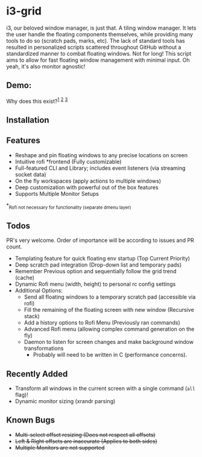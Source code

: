 # i3-grid

i3, our beloved window manager, is just that. A tiling window manager. It lets the user handle the floating components themselves, while providing many tools to do so (scratch pads, marks, etc). The lack of standard tools has resulted in personalized scripts scattered throughout GitHub without a standardized manner to combat floating windows. Not for long! This script aims to allow for fast floating window management with minimal input. Oh yeah, it's also monitor agnostic!

## Demo:

Why does this exist?<sup>[1](https://github.com/i3/i3/issues/1949#issuecomment-142231260)</sup> <sup>[2](https://www.reddit.com/r/i3wm/comments/97hc7u/how_to_move_window_relative_to_display/e4955ff/)</sup> <sup>[3](https://gist.github.com/bhepple/5c43e83e945a42297ba6433ee8ba88ce) </sup>

## Installation

## Features

- Reshape and pin floating windows to any precise locations on screen
- Intuitive rofi \*frontend (Fully customizable)
- Full-featured CLI and Library; includes event listeners (via streaming socket data)
- On the fly workspaces (apply actions to multiple windows)
- Deep customization with powerful out of the box features
- Supports Multiple Monitor Setups

\*<sub>Rofi not necessary for functionality (separate dmenu layer)</sub>

## Todos

PR's very welcome. Order of importance will be according to issues and PR count.

- Templating feature for quick floating env startup (Top Current Priority)
- Deep scratch pad integration (Drop-down list and temporary pads)
- Remember Previous option and sequentially follow the grid trend (cache)
- Dynamic Rofi menu (width, height) to personal rc config settings
- Additional Options:
  - Send all floating windows to a temporary scratch pad (accessible via rofi)
  - Fill the remaining of the floating screen with new window (Recursive stack)
  - Add a history options to Rofi Menu (Previously ran commands)
  - Advanced Rofi menu (allowing complex command generation on the fly)
  - Daemon to listen for screen changes and make background window transformations
    - Probably will need to be written in C (performance concerns).

## Recently Added

- Transform all windows in the current screen with a single command (`all` flag)!
- Dynamic monitor sizing (xrandr parsing)

## Known Bugs

- ~~Multi-select offset resizing (Does not respect all offsets)~~
- ~~Left & Right offsets are inaccurate (Applies to both sides)~~
- ~~Multiple Monitors are not supported~~
